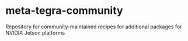 # meta-tegra-community
Repository for community-maintained recipes for additional packages for NVIDIA Jetson platforms
